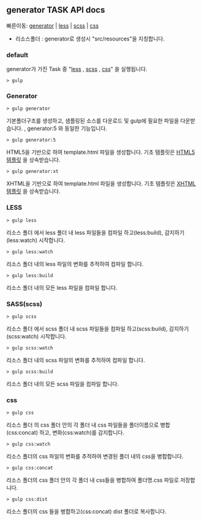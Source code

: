 ## generator TASK API docs

빠른이동:
  [generator](#generator) |
  [less](#less) |
  [scss](#scss) |
  [css](#css)

* 리소스폴더 : generator로 생성시 "src/resources"을 지칭합니다.

### default
generator가 가진 Task 중 "[less](#less) , [scss](#scss) , [css](#css)" 을 실행됩니다.
 
```
> gulp
```

### Generator
```
> gulp generator
```
기본폴더구조를 생성하고, 샘플링된 소스를 다운로드 및 gulp에 필요한 파일을 다운받습니다. , generator:5 와 동일한 기능입니다.

```
> gulp generator:5
```
HTML5을 기반으로 하여 template.html 파일을 생성합니다. 기초 템플릿은 [HTML5 템플릿](https://github.com/dstyle0210/generator-dstyle/blob/gh-pages/templates/html5.html) 을 상속받습니다.

```
> gulp generator:xt
```
XHTML을 기반으로 하여 template.html 파일을 생성합니다. 기초 템플릿은 [XHTML 템플릿](https://github.com/dstyle0210/generator-dstyle/blob/gh-pages/templates/xhtml.html) 을 상속받습니다.


### LESS
```
> gulp less
```
리소스 폴더 에서 less 폴더 내 less 파일들을 컴파일 하고(less:build), 감지하기(less:watch) 시작합니다.

```
> gulp less:watch
```
리소스 폴더 내의 less 파일의 변화를 추적하여 컴파일 합니다.

```
> gulp less:build
```
리소스 폴더 내의 모든 less 파일을 컴파일 합니다.



### SASS(scss)
```
> gulp scss
```
리소스 폴더 에서 scss 폴더 내 scss 파일들을 컴파일 하고(scss:build), 감지하기(scss:watch) 시작합니다.

```
> gulp scss:watch
```
리소스 폴더 내의 scss 파일의 변화를 추적하여 컴파일 합니다.

```
> gulp scss:build
```
리소스 폴더 내의 모든 scss 파일을 컴파일 합니다.



### css
```
> gulp css
```
리소스 폴더 의 css 폴더 안의 각 폴더 내 css 파일들을 폴더이름으로 병합(css:concat) 하고, 변화(css:watch)를 감지합니다.

```
> gulp css:watch
```
리소스 폴더의 css 파일의 변화를 추적하여 변경된 폴더 내의 css을 병합합니다.

```
> gulp css:concat
```
리소스 폴더의 css 폴더 안의 각 폴더 내 css들을 병합하여 폴더명.css 파일로 저장합니다.
```
> gulp css:dist
```
리소스 폴더의 css 들을 병합하고(css:concat) dist 폴더로 복사합니다.